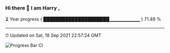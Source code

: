 ### Hi there 👋 I am Harry , 

⏳ Year progress { █████████████████████▁▁▁▁▁▁▁▁▁ } 71.49 %

---

⏰ Updated on Sat, 18 Sep 2021 22:57:24 GMT

![Progress Bar CI](https://github.com/duykhang68/duykhang68/workflows/Progress%20Bar%20CI/badge.svg)
